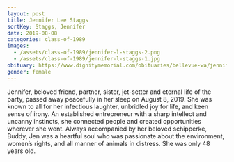 ```yaml
---
layout: post
title: Jennifer Lee Staggs
sortKey: Staggs, Jennifer
date: 2019-08-08
categories: class-of-1989
images:
  - /assets/class-of-1989/jennifer-l-staggs-2.png
  - /assets/class-of-1989/jennifer-l-staggs-1.jpg
obituary: https://www.dignitymemorial.com/obituaries/bellevue-wa/jennifer-staggs-8817283
gender: female
---
```

Jennifer, beloved friend, partner, sister, jet-setter and eternal life of the party, passed away peacefully in her sleep on August 8, 2019. She was known to all for her infectious laughter, unbridled joy for life, and keen sense of irony. An established entrepreneur with a sharp intellect and uncanny instincts, she connected people and created opportunities wherever she went. Always accompanied by her beloved schipperke, Buddy, Jen was a heartful soul who was passionate about the environment, women’s rights, and all manner of animals in distress. She was only 48 years old.
